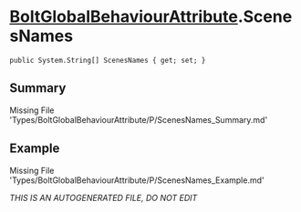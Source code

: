 # [BoltGlobalBehaviourAttribute](Types/BoltGlobalBehaviourAttribute.md).ScenesNames
`public System.String[] ScenesNames { get; set; }`
## Summary
Missing File 'Types/BoltGlobalBehaviourAttribute/P/ScenesNames_Summary.md'
## Example
Missing File 'Types/BoltGlobalBehaviourAttribute/P/ScenesNames_Example.md'

*THIS IS AN AUTOGENERATED FILE, DO NOT EDIT*
